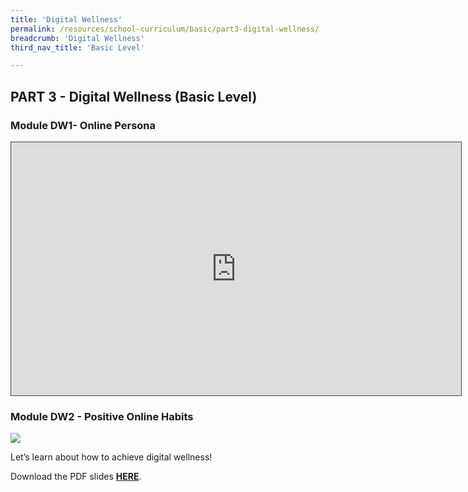 ```yaml
---
title: 'Digital Wellness'
permalink: /resources/school-curriculum/basic/part3-digital-wellness/
breadcrumb: 'Digital Wellness'
third_nav_title: 'Basic Level'

---
```


## PART 3 - Digital Wellness (Basic Level)



### Module DW1- Online Persona

<iframe src="https://nlb.ap.panopto.com/Panopto/Pages/Embed.aspx?id=07f37044-599f-4ea2-8327-b0b2006900ce&autoplay=false&offerviewer=true&showtitle=true&showbrand=true&captions=false&interactivity=all" height="405" width="720" style="border: 1px solid #464646;" allowfullscreen allow="autoplay" aria-label="Panopto Embedded Video Player"></iframe>




### Module DW2 - Positive Online Habits

![](https://sure.nlb.gov.sg/images/basic-dw2.JPG)

Let’s learn about how to achieve digital wellness!

Download the PDF slides **[HERE](https://go.gov.sg/sure-dw2-basic-slides)**.



